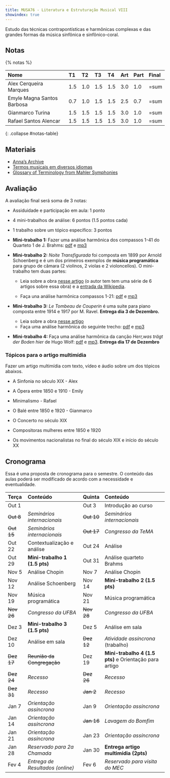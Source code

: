 ```yaml
---
title: MUSA76 - Literatura e Estruturação Musical VIII
showindex: true
---
```


Estudo das técnicas contrapontísticas e harmônicas complexas e das grandes
formas da música sinfônica e sinfônico-coral.

## Notas

{% notas %}

<!-- 1.5 1.5 1.5 1.5 3 1  -->

| Nome                       | T1  | T2  | T3  | T4  | Art | Part | Final |
|:---------------------------|:----|:----|:----|:----|:----|:-----|:------|
| Alex Cerqueira Marques     | 1.5 | 1.0 | 1.5 | 1.5 | 3.0 | 1.0  | =sum  |
| Emyle Magna Santos Barbosa | 0.7 | 1.0 | 1.5 | 1.5 | 2.5 | 0.7  | =sum  |
| Gianmarco Turina           | 1.5 | 1.5 | 1.5 | 1.5 | 3.0 | 1.0  | =sum  |
| Rafael Santos Alencar      | 1.5 | 1.5 | 1.5 | 1.5 | 3.0 | 1.0  | =sum  |
{: .collapse #notas-table}


## Materiais

- [Anna’s Archive](https://annas-archive.org)
- [Termos musicais em diversos idiomas](https://web.library.yale.edu/cataloging/music/instname)
- [Glossary of Terminology from Mahler Symphonies](https://www.orchestralibrary.com/reftables/mahler2gloss.html)

## Avaliação

A avaliação final será soma de 3 notas:

- Assiduidade e participação em aula: 1 ponto
- 4 mini-trabalhos de análise: 6 pontos (1.5 pontos cada)
- 1 trabalho sobre um tópico específico: 3 pontos

- **Mini-trabalho 1:** Fazer uma análise harmônica dos compassos 1-41 do
  Quarteto 1 de J. Brahms: [pdf][1] e [mp3][2]

- **Mini-trabalho 2:** *Noite Transfigurada* foi composta em 1899 por Arnold
  Schoenberg e é um dos primeiros exemplos de **música programática** para grupo
  de câmara (2 violinos, 2 violas e 2 violoncellos). O mini-trabalho tem duas
  partes:

  - Leia sobre a obra [nesse artigo][3] (o autor tem tem uma série de 6 artigos
  sobre essa obra) e a [entrada da Wikipedia][4].

  - Faça una análise harmônica compassos 1-21: [pdf][5] e [mp3][6]

- **Mini-trabalho 3:** *Le Tombeau de Couperin* é uma suite para piano composta
  entre 1914 e 1917 por M. Ravel. **Entrega dia 3 de Dezembro.**

  - Leia sobre a obra [nesse artigo][7]
  - Faça uma análise harmônica do seguinte trecho: [pdf][8] e [mp3][9]

- **Mini-trabalho 4:** Faça uma análise harmônica da canção _Herr,was trägt der
  Boden hier_ de Hugo Wolf: [pdf][10] e [mp3][11]. **Entrega dia 17 de Dezembro**

[1]: https://docs.pkroger.com/Brahms%20Quarteto%201%20-%20Trecho.pdf
[2]: https://docs.pkroger.com/Brahms%20Quarteto%201%20-%20Trecho.m4a
[3]: https://euterpe.blog.br/noite-transfigurada-parte-i/
[4]: https://en.wikipedia.org/wiki/Verkl%C3%A4rte_Nacht
[5]: https://docs.pkroger.com/Schoenberg%20-%20Noite%20Transfigurada%20-%20Trecho.pdf
[6]: https://docs.pkroger.com/Schoenberg%20-%20Noite%20Transfigurada%20-%20Trecho.mp3
[7]: https://en.wikipedia.org/wiki/Le_Tombeau_de_Couperin
[8]: https://docs.pkroger.com/Ravel%20-%20Le%20Tombeau%20de%20Couperin%20-%20Trecho.pdf
[9]: https://docs.pkroger.com/Ravel%20-%20Le%20Tombeau%20de%20Couperin%20-%20Forlane.mp3
[10]: https://docs.pkroger.com/Hugo%20Wolf%20Herr%20was.pdf
[11]: https://docs.pkroger.com/Hugo%20Wolf%20Herr%20was.mp3

### Tópicos para o artigo multimídia

Fazer um artigo multimídia com texto, vídeo e áudio sobre um dos tópicos
abaixos.

- A Sinfonia no século XIX - Alex
- A Ópera entre 1850 e 1910 - Emily
- Minimalismo - Rafael
- O Balé entre 1850 e 1920 - Gianmarco

- O Concerto no século XIX
- Compositoras mulheres entre 1850 e 1920
- Os movimentos nacionalistas no final do século XIX e início do século XX


## Cronograma

Essa é uma proposta de cronograma para o semestre. O conteúdo das aulas poderá
ser modificado de acordo com a necessidade e eventualidade.

| Terça      | Conteúdo                         | Quinta     | Conteúdo                                               |
|:-----------|:---------------------------------|:-----------|:-------------------------------------------------------|
| Out 1      |                                  | Out 3      | Introdução ao curso                                    |
| ~~Out 8~~  | *Seminários internacionais*      | ~~Out 10~~ | *Seminários internacionais*                            |
| ~~Out 15~~ | *Seminários internacionais*      | ~~Out 17~~ | *Congresso da TeMA*                                    |
| Out 22     | Contextualização e análise       | Out 24     | Análise                                                |
| Out 29     | **Mini-trabalho 1 (1.5 pts)**    | Out 31     | Análise quarteto Brahms                                |
| Nov 5      | Análise Chopin                   | Nov 7      | Análise Chopin                                         |
| Nov 12     | Análise Schoenberg               | Nov 14     | **Mini-trabalho 2 (1.5 pts)**                          |
| Nov 19     | Música programática              | Nov 21     | Música programática                                    |
| ~~Nov 26~~ | *Congresso da UFBA*              | ~~Nov 28~~ | *Congresso da UFBA*                                    |
| Dez 3      | **Mini-trabalho 3 (1.5 pts)**    | Dez 5      | Análise em sala                                        |
| Dez 10     | Análise em sala                  | ~~Dez 12~~ | *Atividade assíncrona* (trabalho)                      |
| ~~Dez 17~~ | ~~Reunião da Congregação~~       | Dez 19     | **Mini-trabalho 4 (1.5 pts)** e Orientação para artigo |
| ~~Dez 24~~ | *Recesso*                        | ~~Dez 26~~ | *Recesso*                                              |
| ~~Dez 31~~ | *Recesso*                        | ~~Jan 2~~  | *Recesso*                                              |
| Jan 7      | *Orientação assíncrona*          | Jan 9      | *Orientação assíncrona*                                |
| Jan 14     | *Orientação assíncrona*          | ~~Jan 16~~ | *Lavagem do Bomfim*                                    |
| Jan 21     | *Orientação assíncrona*          | Jan 23     | *Orientação assíncrona*                                |
| Jan 28     | *Reservado para 2a Chamada*      | Jan 30     | **Entrega artigo multimídia (2pts)**                   |
| Fev 4      | *Entrega de Resultados (online)* | Fev 6      | *Reservado para visita do MEC*                         |
